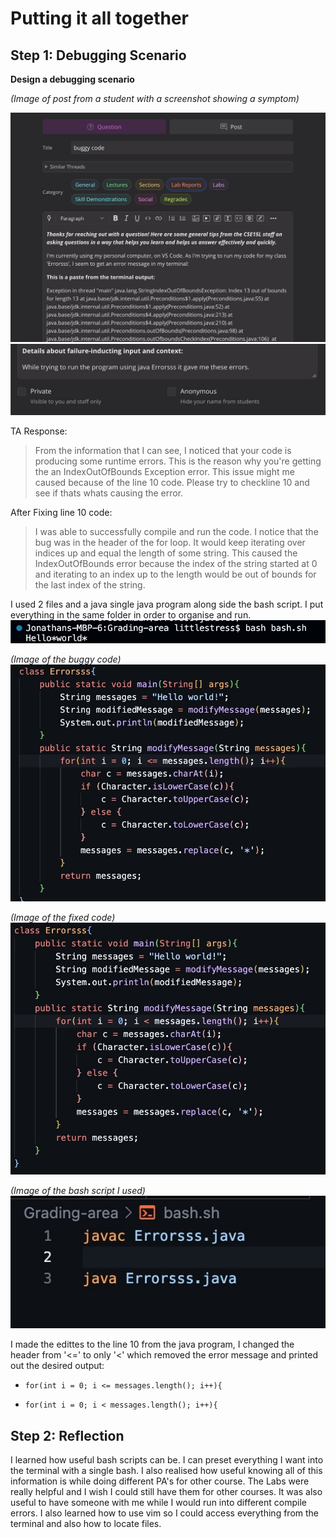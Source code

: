 # Putting it all together

## Step 1: Debugging Scenario
**Design a debugging scenario**

*(Image of post from a student with a screenshot showing a symptom)*


![Image](Untitled.png)
![Image](9331C307-2C6F-4FEE-882C-4EAE50926219.jpeg)

TA Response:
> From the information that I can see, I noticed that your code is producing some runtime errors. This is the reason why you're getting the an IndexOutOfBounds Exception error. This issue might me caused because of the line 10 code. Please try to checkline 10 and see if thats whats causing the error. 

After Fixing line 10 code: 
> I was able to successfully compile and run the code. I notice that the bug was in the header of the for loop. It would keep iterating over indices up and equal the length of some string. This caused the IndexOutOfBounds error because the index of the string started at 0 and iterating to an index up to the length would be out of bounds for the last index of the string.

I used 2 files and a java single java program along side the bash script. I put everything in the same folder in order to organise and run.
![Image](BF10A817-B38A-4E75-8614-1569071B7F16.jpeg)

*(Image of the buggy code)*
![Image](3DDEC9E4-49A9-46B9-8A61-9AB831A30C6F.jpeg)

*(Image of the fixed code)*
![Image](283E2EC1-791C-4B97-A35B-D815A69FB015.jpeg)

*(Image of the bash script I used)*
![Image](3772E204-A103-49C4-97E7-C7AD72F09BEA.jpeg)

I made the edittes to the line 10 from the java program, I changed the header from '<=' to only '<' which removed the error message and printed out the desired output:
- `for(int i = 0; i <= messages.length(); i++){`
* `for(int i = 0; i < messages.length(); i++){`


## Step 2: Reflection
I learned how useful bash scripts can be. I can preset everything I want into the terminal with a single bash. I also realised how useful knowing all of this information is while doing different PA's for other course. The Labs were really helpful and I wish I could still have them for other courses. It was also useful to have someone with me while I would run into different compile errors. I also learned how to use vim so I could access everything from the terminal and also how to locate files.
